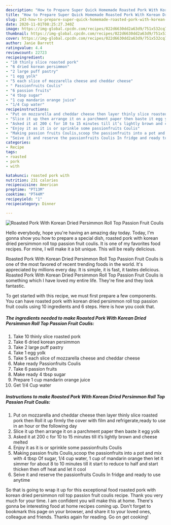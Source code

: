 ```yaml
---
description: "How to Prepare Super Quick Homemade Roasted Pork With Korean Dried Persimmon Roll Top Passion Fruit Coulis"
title: "How to Prepare Super Quick Homemade Roasted Pork With Korean Dried Persimmon Roll Top Passion Fruit Coulis"
slug: 243-how-to-prepare-super-quick-homemade-roasted-pork-with-korean-dried-persimmon-roll-top-passion-fruit-coulis
date: 2020-11-01T08:25:27.340Z
image: https://img-global.cpcdn.com/recipes/022d6630dd2a63d9/751x532cq70/roasted-pork-with-korean-dried-persimmon-roll-top-passion-fruit-coulis-recipe-main-photo.jpg
thumbnail: https://img-global.cpcdn.com/recipes/022d6630dd2a63d9/751x532cq70/roasted-pork-with-korean-dried-persimmon-roll-top-passion-fruit-coulis-recipe-main-photo.jpg
cover: https://img-global.cpcdn.com/recipes/022d6630dd2a63d9/751x532cq70/roasted-pork-with-korean-dried-persimmon-roll-top-passion-fruit-coulis-recipe-main-photo.jpg
author: Janie Barrett
ratingvalue: 4.4
reviewcount: 22723
recipeingredient:
- "10 thinly slice roasted pork"
- "6 dried korean persimmon"
- "2 large puff pastry"
- "1 egg yolk"
- "5 each slice of mozzarella cheese and cheddar cheese"
- " Passionfruits Coulis"
- "6 passion fruits"
- "4 tbsp sugar"
- "1 cup mandarin orange juice"
- "1/4 Cup water"
recipeinstructions:
- "Put on mozzarella and cheddar cheese then layer thinly slice roasted pork then Roll it up firmly the cover with film and refrigerate,ready to use in an hour or the following day"
- "Slice it up then arrange it on a parchment paper then baste it egg yolk"
- "Asked it at 200 c for 10 to 15 minutes till it’s lightly brown and cheese melted"
- "Enjoy it as it is or sprinkle some passionfruits Coulis"
- "Making passion fruits Coulis,scoop the passionfruits into a pot and mix with 4 tbsp Of sugar, 1/4 cup water, 1 cup of mandarin orange then let it simmer for about 8 to 10 minutes till it start to reduce to half and start thicken then off heat and let it cool"
- "Seive it and reserve the passionfruits Coulis In fridge and ready to use anytime"
categories:
- Recipe
tags:
- roasted
- pork
- with

katakunci: roasted pork with 
nutrition: 231 calories
recipecuisine: American
preptime: "PT13M"
cooktime: "PT44M"
recipeyield: "1"
recipecategory: Dinner

---
```



![Roasted Pork With Korean Dried Persimmon Roll Top Passion Fruit Coulis](https://img-global.cpcdn.com/recipes/022d6630dd2a63d9/751x532cq70/roasted-pork-with-korean-dried-persimmon-roll-top-passion-fruit-coulis-recipe-main-photo.jpg)

Hello everybody, hope you're having an amazing day today. Today, I'm gonna show you how to prepare a special dish, roasted pork with korean dried persimmon roll top passion fruit coulis. It is one of my favorites food recipes. For mine, I will make it a bit unique. This will be really delicious.



Roasted Pork With Korean Dried Persimmon Roll Top Passion Fruit Coulis is one of the most favored of recent trending foods in the world. It's appreciated by millions every day. It is simple, it is fast, it tastes delicious. Roasted Pork With Korean Dried Persimmon Roll Top Passion Fruit Coulis is something which I have loved my entire life. They're fine and they look fantastic.


To get started with this recipe, we must first prepare a few components. You can have roasted pork with korean dried persimmon roll top passion fruit coulis using 10 ingredients and 6 steps. Here is how you cook that.

<!--inarticleads1-->

##### The ingredients needed to make Roasted Pork With Korean Dried Persimmon Roll Top Passion Fruit Coulis:

1. Take 10 thinly slice roasted pork
1. Take 6 dried korean persimmon
1. Take 2 large puff pastry
1. Take 1 egg yolk
1. Take 5 each slice of mozzarella cheese and cheddar cheese
1. Make ready  Passionfruits Coulis
1. Take 6 passion fruits
1. Make ready 4 tbsp sugar
1. Prepare 1 cup mandarin orange juice
1. Get 1/4 Cup water




<!--inarticleads2-->

##### Instructions to make Roasted Pork With Korean Dried Persimmon Roll Top Passion Fruit Coulis:

1. Put on mozzarella and cheddar cheese then layer thinly slice roasted pork then Roll it up firmly the cover with film and refrigerate,ready to use in an hour or the following day
1. Slice it up then arrange it on a parchment paper then baste it egg yolk
1. Asked it at 200 c for 10 to 15 minutes till it’s lightly brown and cheese melted
1. Enjoy it as it is or sprinkle some passionfruits Coulis
1. Making passion fruits Coulis,scoop the passionfruits into a pot and mix with 4 tbsp Of sugar, 1/4 cup water, 1 cup of mandarin orange then let it simmer for about 8 to 10 minutes till it start to reduce to half and start thicken then off heat and let it cool
1. Seive it and reserve the passionfruits Coulis In fridge and ready to use anytime




So that is going to wrap it up for this exceptional food roasted pork with korean dried persimmon roll top passion fruit coulis recipe. Thank you very much for your time. I am confident you will make this at home. There's gonna be interesting food at home recipes coming up. Don't forget to bookmark this page on your browser, and share it to your loved ones, colleague and friends. Thanks again for reading. Go on get cooking!
